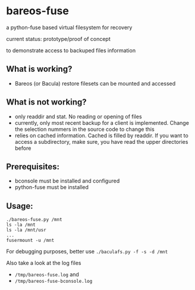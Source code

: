# bareos-fuse

a python-fuse based virtual filesystem for recovery

current status:  prototype/proof of concept

to demonstrate access to backuped files information

## What is working?
- Bareos (or Bacula) restore filesets can be mounted and accessed

## What is not working?
- only readdir and stat. No reading or opening of files
- currently, only most recent backup for a client is implemented.
  Change the selection nummers in the source code to change this
- relies on cached information. Cached is filled by readdir.
  If you want to access a subdirectory, make sure, you have read the upper directories before

## Prerequisites:
- bconsole must be installed and configured
- python-fuse must be installed

## Usage:


    ./bareos-fuse.py /mnt
    ls -la /mnt
    ls -la /mnt/usr
    ...
    fusermount -u /mnt


For debugging purposes, better use
`./baculafs.py -f -s -d /mnt`

Also take a look at the log files 
  * `/tmp/bareos-fuse.log` and 
  * `/tmp/bareos-fuse-bconsole.log`
